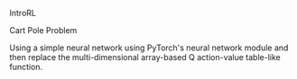 IntroRL

Cart Pole Problem

Using a simple neural network using PyTorch's neural network module and then replace the multi-dimensional array-based Q action-value table-like function.